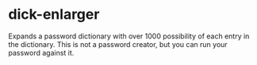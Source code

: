 # dick-enlarger
Expands a password dictionary with over 1000 possibility of each entry in the dictionary. This is not a password creator, but you can run your password against it. 
